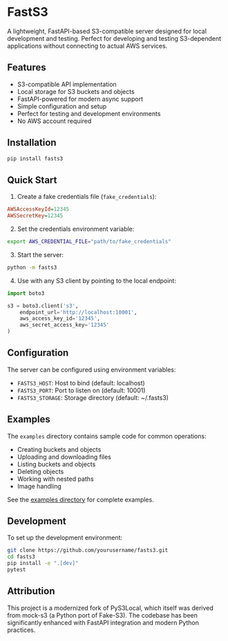 # FastS3

A lightweight, FastAPI-based S3-compatible server designed for local development and testing. Perfect for developing and testing S3-dependent applications without connecting to actual AWS services.

## Features

- S3-compatible API implementation
- Local storage for S3 buckets and objects
- FastAPI-powered for modern async support
- Simple configuration and setup
- Perfect for testing and development environments
- No AWS account required

## Installation

```bash
pip install fasts3
```

## Quick Start

1. Create a fake credentials file (`fake_credentials`):
```ini
AWSAccessKeyId=12345
AWSSecretKey=12345
```

2. Set the credentials environment variable:
```bash
export AWS_CREDENTIAL_FILE="path/to/fake_credentials"
```

3. Start the server:
```bash
python -m fasts3
```

4. Use with any S3 client by pointing to the local endpoint:
```python
import boto3

s3 = boto3.client('s3',
    endpoint_url='http://localhost:10001',
    aws_access_key_id='12345',
    aws_secret_access_key='12345'
)
```

## Configuration

The server can be configured using environment variables:

- `FASTS3_HOST`: Host to bind (default: localhost)
- `FASTS3_PORT`: Port to listen on (default: 10001)
- `FASTS3_STORAGE`: Storage directory (default: ~/.fasts3)

## Examples

The `examples` directory contains sample code for common operations:

- Creating buckets and objects
- Uploading and downloading files
- Listing buckets and objects
- Deleting objects
- Working with nested paths
- Image handling

See the [examples directory](./examples) for complete examples.

## Development

To set up the development environment:

```bash
git clone https://github.com/yourusername/fasts3.git
cd fasts3
pip install -e ".[dev]"
pytest
```

## Attribution

This project is a modernized fork of PyS3Local, which itself was derived from mock-s3 (a Python port of Fake-S3). The codebase has been significantly enhanced with FastAPI integration and modern Python practices.
